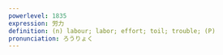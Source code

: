 ```yaml
---
powerlevel: 1835
expression: 労力
definition: (n) labour; labor; effort; toil; trouble; (P)
pronunciation: ろうりょく
---
```

